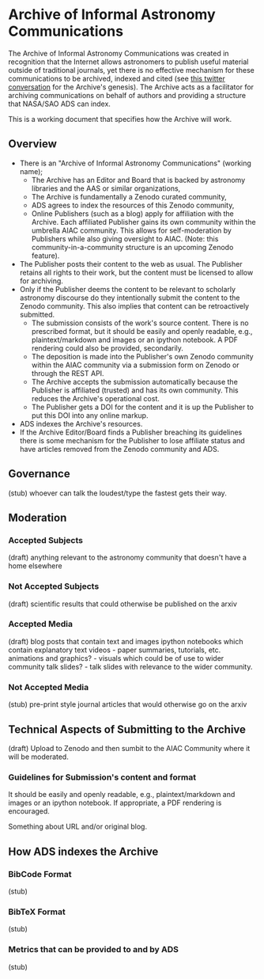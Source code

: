 # Archive of Informal Astronomy Communications

The Archive of Informal Astronomy Communications was created in recognition that the Internet allows astronomers to publish useful material outside of traditional journals, yet there is no effective mechanism for these communications to be archived, indexed and cited (see [this twitter conversation](https://storify.com/aaccomazzi/non-traditional-citations-in-astronomy) for the Archive's genesis).
The Archive acts as a facilitator for archiving communications on behalf of authors and providing a structure that NASA/SAO ADS can index.

This is a working document that specifies how the Archive will work.

## Overview

- There is an "Archive of Informal Astronomy Communications" (working name);
    * The Archive has an Editor and Board that is backed by astronomy libraries and the AAS or similar organizations,
    * The Archive is fundamentally a Zenodo curated community,
    * ADS agrees to index the resources of this Zenodo community,
    * Online Publishers (such as a blog) apply for affiliation with the Archive. Each affiliated Publisher gains its own community within the umbrella AIAC community. This allows for self-moderation by Publishers while also giving oversight to AIAC. (Note: this community-in-a-community structure is an upcoming Zenodo feature).
- The Publisher posts their content to the web as usual. The Publisher retains all rights to their work, but the content must be licensed to allow for archiving.
- Only if the Publisher deems the content to be relevant to scholarly astronomy discourse do they intentionally submit the content to the Zenodo community. This also implies that content can be retroactively submitted.
    * The submission consists of the work's source content. There is no prescribed format, but it should be easily and openly readable, e.g., plaintext/markdown and images or an ipython notebook. A PDF rendering could also be provided, secondarily.
    * The deposition is made into the Publisher's own Zenodo community within the AIAC community via a submission form on Zenodo or through the REST API.
    * The Archive accepts the submission automatically because the Publisher is affiliated (trusted) and has its own community. This reduces the Archive's operational cost.
    * The Publisher gets a DOI for the content and it is up the Publisher to put this DOI into any online markup.
- ADS indexes the Archive's resources.
- If the Archive Editor/Board finds a Publisher breaching its guidelines there is some mechanism for the Publisher to lose affiliate status and have articles removed from the Zenodo community and ADS.

## Governance

(stub)
whoever can talk the loudest/type the fastest gets their way.

## Moderation

### Accepted Subjects

(draft)
anything relevant to the astronomy community that doesn't have a home elsewhere

### Not Accepted Subjects

(draft)
scientific results that could otherwise be published on the arxiv

### Accepted Media

(draft)
blog posts that contain text and images
ipython notebooks which contain explanatory text
videos - paper summaries, tutorials, etc.
animations and graphics? - visuals which could be of use to wider community
talk slides? - talk slides with relevance to the wider community.

### Not Accepted Media

(stub)
pre-print style journal articles that would otherwise go on the arxiv

## Technical Aspects of Submitting to the Archive

(draft)
Upload to Zenodo and then sumbit to the AIAC Community where it will be moderated. 

### Guidelines for Submission's content and format

It should be easily and openly readable, e.g., plaintext/markdown and images or an ipython notebook. 
If appropriate, a PDF rendering is encouraged.

Something about URL and/or original blog.

## How ADS indexes the Archive

### BibCode Format

(stub)

### BibTeX Format

(stub)

### Metrics that can be provided to and by ADS

(stub)
